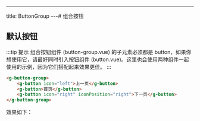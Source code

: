 ---
title: ButtonGroup
---# 组合按钮

## 默认按钮
:::tip 提示 
组合按钮组件 (button-group.vue) 的子元素必须都是 button，如果你想使用它，请最好同时引入按钮组件 (button.vue)。这里也会使用两种组件一起使用的示例，因为它们搭配起来效果更佳。
:::
```html
<g-button-group>
    <g-button icon="left">上一页</g-button>
    <g-button>首页</g-button>
    <g-button icon="right" iconPosition="right">下一页</g-button>
</g-button-group>
```
效果如下：

<ClientOnly>
<button-group-demos></button-group-demos>
</ClientOnly>
